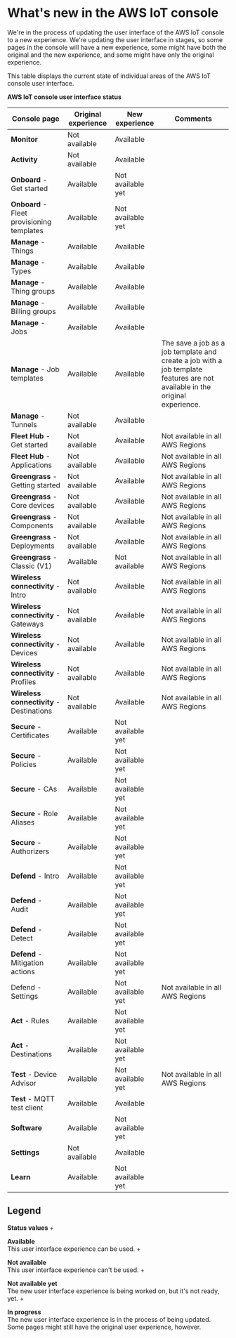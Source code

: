 # What's new in the AWS IoT console<a name="whats-new-in-console"></a>

We're in the process of updating the user interface of the AWS IoT console to a new experience\. We're updating the user interface in stages, so some pages in the console will have a new experience, some might have both the original and the new experience, and some might have only the original experience\. 

 This table displays the current state of individual areas of the AWS IoT console user interface\.


**AWS IoT console user interface status**  

| Console page | Original experience | New experience | Comments | 
| --- | --- | --- | --- | 
|  **Monitor**  |  Not available  |  Available  |    | 
|  **Activity**  |  Not available  |  Available  |    | 
|  **Onboard** \- Get started  |  Available  |  Not available yet  |    | 
|  **Onboard** \- Fleet provisioning templates  |  Available  |  Not available yet  |    | 
|  **Manage** \- Things  |  Available  |  Available  |    | 
|  **Manage** \- Types  |  Available  |  Available  |    | 
|  **Manage** \- Thing groups  |  Available  |  Available  |    | 
|  **Manage** \- Billing groups  |  Available  |  Available  |    | 
|  **Manage** \- Jobs  |  Available  |  Available  |    | 
|  **Manage** \- Job templates  |  Available  |  Available  |  The save a job as a job template and create a job with a job template features are not available in the original experience\.  | 
|  **Manage** \- Tunnels  |  Not available  |  Available  |    | 
|  **Fleet Hub** \- Get started  |  Not available  |  Available  | Not available in all AWS Regions | 
|  **Fleet Hub** \- Applications  |  Not available  |  Available  | Not available in all AWS Regions | 
|  **Greengrass** \- Getting started  |  Not available  |  Available  | Not available in all AWS Regions | 
|  **Greengrass** \- Core devices  |  Not available  |  Available  | Not available in all AWS Regions | 
|  **Greengrass** \- Components  |  Not available  |  Available  | Not available in all AWS Regions | 
|  **Greengrass** \- Deployments  |  Not available  |  Available  | Not available in all AWS Regions | 
|  **Greengrass** \- Classic \(V1\)  |  Available  |  Not available  | Not available in all AWS Regions | 
|  **Wireless connectivity** \- Intro  |  Not available  |  Available  |  Not available in all AWS Regions  | 
|  **Wireless connectivity** \- Gateways  |  Not available  |  Available  |  Not available in all AWS Regions  | 
|  **Wireless connectivity** \- Devices  |  Not available  |  Available  |  Not available in all AWS Regions  | 
|  **Wireless connectivity** \- Profiles  |  Not available  |  Available  |  Not available in all AWS Regions  | 
|  **Wireless connectivity** \- Destinations  |  Not available  |  Available  | Not available in all AWS Regions | 
|  **Secure** \- Certificates  |  Available  |  Not available yet  |    | 
|  **Secure** \- Policies  |  Available  |  Not available yet  |    | 
|  **Secure** \- CAs  |  Available  |  Not available yet  |    | 
|  **Secure** \- Role Aliases  |  Available  |  Not available yet  |    | 
|  **Secure** \- Authorizers  |  Available  |  Not available yet  |    | 
|  **Defend** \- Intro  |  Available  |  Not available yet  |    | 
|  **Defend** \- Audit  |  Available  |  Not available yet  |    | 
|  **Defend** \- Detect  |  Available  |  Not available yet  |    | 
|  **Defend** \- Mitigation actions  |  Available  |  Not available yet  |    | 
| Defend \- Settings |  Available  |  Not available yet  | Not available in all AWS Regions | 
|  **Act** \- Rules  |  Available  |  Not available yet  |    | 
|  **Act** \- Destinations  |  Available  |  Not available yet  |    | 
|  **Test** \- Device Advisor  |  Available  |  Not available yet  |  Not available in all AWS Regions  | 
|  **Test** \- MQTT test client  |  Available  |  Available  |    | 
|  **Software**  |  Available  |  Not available yet  |    | 
|  **Settings**  |  Not available  |  Available  |    | 
|  **Learn**  |  Available  |  Not available yet  |    | 

## Legend<a name="whats-new-in-console-legend"></a>

**Status values**
+ 

**Available**  
This user interface experience can be used\.
+ 

**Not available**  
This user interface experience can't be used\.
+ 

**Not available yet**  
The new user interface experience is being worked on, but it's not ready, yet\.
+ 

**In progress**  
The new user interface experience is in the process of being updated\. Some pages might still have the original user experience, however\.